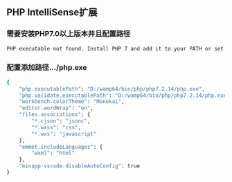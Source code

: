 ## PHP IntelliSense扩展
### 需要安装PHP7.0以上版本并且配置路径
```bash
PHP executable not found. Install PHP 7 and add it to your PATH or set the php.executablePath setting
```
### 配置添加路径.../php.exe
```bash
{
    "php.executablePath": "D:/wamp64/bin/php/php7.2.14/php.exe",
    "php.validate.executablePath": "D:/wamp64/bin/php/php7.2.14/php.exe",
    "workbench.colorTheme": "Monokai",
    "editor.wordWrap": "on",
    "files.associations": {
        "*.cjson": "jsonc",
        "*.wxss": "css",
        "*.wxs": "javascript"
    },
    "emmet.includeLanguages": {
        "wxml": "html"
    },
    "minapp-vscode.disableAutoConfig": true
}
```


